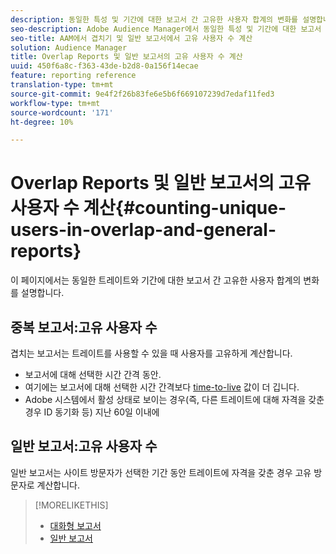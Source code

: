 ```yaml
---
description: 동일한 특성 및 기간에 대한 보고서 간 고유한 사용자 합계의 변화를 설명합니다.
seo-description: Adobe Audience Manager에서 동일한 특성 및 기간에 대한 보고서 간 고유한 사용자 합계의 변화를 설명합니다.
seo-title: AAM에서 겹치기 및 일반 보고서에서 고유 사용자 수 계산
solution: Audience Manager
title: Overlap Reports 및 일반 보고서의 고유 사용자 수 계산
uuid: 450f6a8c-f363-43de-b2d8-0a156f14ecae
feature: reporting reference
translation-type: tm+mt
source-git-commit: 9e4f2f26b83fe6e5b6f669107239d7edaf11fed3
workflow-type: tm+mt
source-wordcount: '171'
ht-degree: 10%

---
```



# Overlap Reports 및 일반 보고서의 고유 사용자 수 계산{#counting-unique-users-in-overlap-and-general-reports}

이 페이지에서는 동일한 트레이트와 기간에 대한 보고서 간 고유한 사용자 합계의 변화를 설명합니다.

<!-- 

c_unique_user_counts.xml

 -->

## 중복 보고서:고유 사용자 수

겹치는 보고서는 트레이트를 사용할 수 있을 때 사용자를 고유하게 계산합니다.

* 보고서에 대해 선택한 시간 간격 동안.
* 여기에는 보고서에 대해 선택한 시간 간격보다 [time-to-live](../features/traits/segment-ttl-explained.md) 값이 더 깁니다.
* Adobe 시스템에서 활성 상태로 보이는 경우(즉, 다른 트레이트에 대해 자격을 갖춘 경우 ID 동기화 등) 지난 60일 이내에

## 일반 보고서:고유 사용자 수

일반 보고서는 사이트 방문자가 선택한 기간 동안 트레이트에 자격을 갖춘 경우 고유 방문자로 계산합니다.

>[!MORELIKETHIS]
>
>* [대화형 보고서](../reporting/dynamic-reports/dynamic-reports.md#interactive-and-overlap-reports)
>* [일반 보고서](../reporting/general-reports.md#general-reports-overview)


